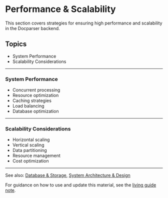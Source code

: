 # Performance & Scalability

This section covers strategies for ensuring high performance and scalability in the Docparser backend.

## Topics
- System Performance
- Scalability Considerations

---

### System Performance
- Concurrent processing
- Resource optimization
- Caching strategies
- Load balancing
- Database optimization

---

### Scalability Considerations
- Horizontal scaling
- Vertical scaling
- Data partitioning
- Resource management
- Cost optimization

---

See also: [Database & Storage](database_storage.md), [System Architecture & Design](system_architecture.md)

For guidance on how to use and update this material, see the [living guide note](README.md#living-guide-note). 